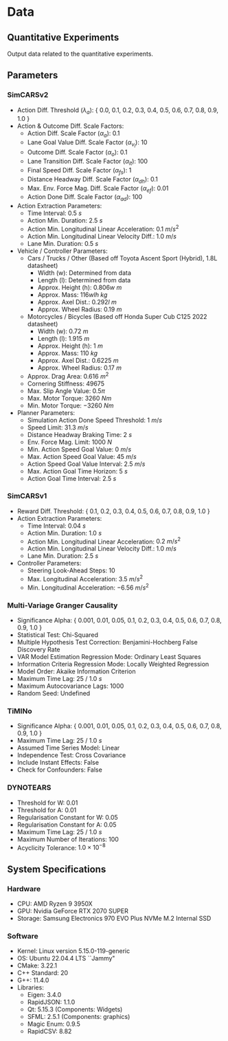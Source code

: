 # Data

## Quantitative Experiments
Output data related to the quantitative experiments.

## Parameters

### SimCARSv2
* Action Diff. Threshold ($\lambda_{a}$): { $0.0$, $0.1$, $0.2$, $0.3$, $0.4$, $0.5$, $0.6$, $0.7$, $0.8$, $0.9$, $1.0$ }
* Action & Outcome Diff. Scale Factors:
    - Action Diff. Scale Factor ($\alpha_{a}$): 0.1
    - Lane Goal Value Diff. Scale Factor ($\alpha_{v_l}$): 10
    - Outcome Diff. Scale Factor ($\alpha_{o}$): 0.1
    - Lane Transition Diff. Scale Factor ($\alpha_{lt}$): 100
    - Final Speed Diff. Scale Factor ($\alpha_{fs}$): 1
    - Distance Headway Diff. Scale Factor ($\alpha_{dh}$): 0.1
    - Max. Env. Force Mag. Diff. Scale Factor ($\alpha_{ef}$): 0.01
    - Action Done Diff. Scale Factor ($\alpha_{ad}$): 100
* Action Extraction Parameters:
    - Time Interval: $0.5\ s$
    - Action Min. Duration: $2.5\ s$
    - Action Min. Longitudinal Linear Acceleration: $0.1\ m/s^2$
    - Action Min. Longitudinal Linear Velocity Diff.: $1.0\ m/s$
    - Lane Min. Duration: $0.5\ s$
* Vehicle / Controller Parameters:
    - Cars / Trucks / Other (Based off Toyota Ascent Sport (Hybrid), 1.8L datasheet)
        + Width (w): Determined from data
        + Length (l): Determined from data
        + Approx. Height (h): $0.806 w\ m$
        + Approx. Mass: $116 w l h\ kg$
        + Approx. Axel Dist.: $0.292 l\ m$
        + Approx. Wheel Radius: $0.19\ m$
    - Motorcycles / Bicycles (Based off Honda Super Cub C125 2022 datasheet)
        + Width (w): $0.72\ m$
        + Length (l): $1.915\ m$
        + Approx. Height (h): $1\ m$
        + Approx. Mass: $110\ kg$
        + Approx. Axel Dist.: $0.6225\ m$
        + Approx. Wheel Radius: $0.17\ m$
    - Approx. Drag Area: $0.616\ m^2$
    - Cornering Stiffness: $49675$
    - Max. Slip Angle Value: $0.5 \pi$
    - Max. Motor Torque: $3260\ Nm$
    - Min. Motor Torque: $-3260\ Nm$
* Planner Parameters:
    - Simulation Action Done Speed Threshold: $1\ m/s$
    - Speed Limit: $31.3\ m/s$
    - Distance Headway Braking Time: $2\ s$
    - Env. Force Mag. Limit: $1000\ N$
    - Min. Action Speed Goal Value: $0\ m/s$
    - Max. Action Speed Goal Value: $45\ m/s$
    - Action Speed Goal Value Interval: $2.5\ m/s$
    - Max. Action Goal Time Horizon: $5\ s$
    - Action Goal Time Interval: $2.5\ s$

### SimCARSv1
* Reward Diff. Threshold: { $0.1$, $0.2$, $0.3$, $0.4$, $0.5$, $0.6$, $0.7$, $0.8$, $0.9$, $1.0$ }
* Action Extraction Parameters:
    - Time Interval: $0.04\ s$
    - Action Min. Duration: $1.0\ s$
    - Action Min. Longitudinal Linear Acceleration: $0.2\ m/s^2$
    - Action Min. Longitudinal Linear Velocity Diff.: $1.0\ m/s$
    - Lane Min. Duration: $2.5\ s$
* Controller Parameters:
    - Steering Look-Ahead Steps: $10$
    - Max. Longitudinal Acceleration: $3.5\ m/s^2$
    - Min. Longitudinal Acceleration: $-6.56\ m/s^2$

### Multi-Variage Granger Causality
* Significance Alpha: { $0.001$, $0.01$, $0.05$, $0.1$, $0.2$, $0.3$, $0.4$, $0.5$, $0.6$, $0.7$, $0.8$, $0.9$, $1.0$ }
* Statistical Test: Chi-Squared
* Multiple Hypothesis Test Correction: Benjamini-Hochberg False Discovery Rate
* VAR Model Estimation Regression Mode: Ordinary Least Squares
* Information Criteria Regression Mode: Locally Weighted Regression
* Model Order: Akaike Information Criterion
* Maximum Time Lag: $25$ / $1.0\ s$
* Maximum Autocovariance Lags: $1000$
* Random Seed: Undefined

### TiMINo
* Significance Alpha: { $0.001$, $0.01$, $0.05$, $0.1$, $0.2$, $0.3$, $0.4$, $0.5$, $0.6$, $0.7$, $0.8$, $0.9$, $1.0$ }
* Maximum Time Lag: $25$ / $1.0\ s$
* Assumed Time Series Model: Linear
* Independence Test: Cross Covariance
* Include Instant Effects: False
* Check for Confounders: False

### DYNOTEARS
* Threshold for W: $0.01$
* Threshold for A: $0.01$
* Regularisation Constant for W: $0.05$
* Regularisation Constant for A: $0.05$
* Maximum Time Lag: $25$ / $1.0\ s$
* Maximum Number of Iterations: $100$
* Acyclicity Tolerance: $1.0 \times 10^{-8}$

## System Specifications

### Hardware
* CPU: AMD Ryzen 9 3950X
* GPU: Nvidia GeForce RTX 2070 SUPER
* Storage: Samsung Electronics 970 EVO Plus NVMe M.2 Internal SSD

### Software
* Kernel: Linux version 5.15.0-119-generic
* OS: Ubuntu 22.04.4 LTS ``Jammy"
* CMake: 3.22.1
* C++ Standard: 20
* G++: 11.4.0
* Libraries:
    - Eigen: 3.4.0
    - RapidJSON: 1.1.0
    - Qt: 5.15.3 (Components: Widgets)
    - SFML: 2.5.1 (Components: graphics)
    - Magic Enum: 0.9.5
    - RapidCSV: 8.82
